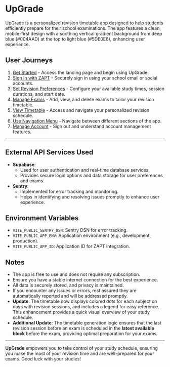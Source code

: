 # UpGrade

UpGrade is a personalized revision timetable app designed to help students efficiently prepare for their school examinations. The app features a clean, mobile-first design with a soothing vertical gradient background from deep blue (#004AAD) at the top to light blue (#5DE0E6), enhancing user experience.

## User Journeys

1. [Get Started](docs/journeys/get-started.md) - Access the landing page and begin using UpGrade.
2. [Sign In with ZAPT](docs/journeys/sign-in-with-zapt.md) - Securely sign in using your school email or social accounts.
3. [Set Revision Preferences](docs/journeys/set-revision-preferences.md) - Configure your available study times, session durations, and start date.
4. [Manage Exams](docs/journeys/manage-exams.md) - Add, view, and delete exams to tailor your revision timetable.
5. [View Timetable](docs/journeys/view-timetable.md) - Access and navigate your personalized revision schedule.
6. [Use Navigation Menu](docs/journeys/use-navigation-menu.md) - Navigate between different sections of the app.
7. [Manage Account](docs/journeys/manage-account.md) - Sign out and understand account management features.

---

## External API Services Used

- **Supabase**:
  - Used for user authentication and real-time database services.
  - Provides secure login options and data storage for user preferences and exams.
- **Sentry**:
  - Implemented for error tracking and monitoring.
  - Helps in identifying and resolving issues promptly to enhance user experience.

## Environment Variables

- `VITE_PUBLIC_SENTRY_DSN`: Sentry DSN for error tracking.
- `VITE_PUBLIC_APP_ENV`: Application environment (e.g., development, production).
- `VITE_PUBLIC_APP_ID`: Application ID for ZAPT integration.

## Notes

- The app is free to use and does not require any subscription.
- Ensure you have a stable internet connection for the best experience.
- All data is securely stored, and privacy is maintained.
- If you encounter any issues or errors, rest assured they are automatically reported and will be addressed promptly.
- **Update**: The timetable now displays colored dots for each subject on days with revision sessions, and includes a legend for easy reference. This enhancement provides a quick visual overview of your study schedule.
- **Additional Update**: The timetable generation logic ensures that the last revision session before an exam is scheduled in the **latest available block** before the exam, providing optimal preparation for your exams.

---

**UpGrade** empowers you to take control of your study schedule, ensuring you make the most of your revision time and are well-prepared for your exams. Good luck with your studies!